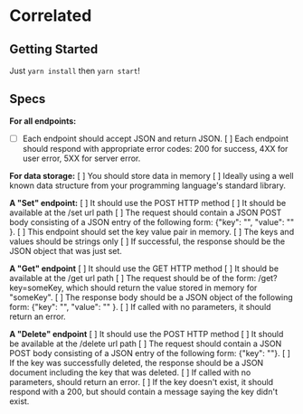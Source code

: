 # Correlated

## Getting Started

Just `yarn install` then `yarn start`!

## Specs

**For all endpoints:**
  * [ ] Each endpoint should accept JSON and return JSON.
  [ ] Each endpoint should respond with appropriate error codes: 200 for success, 4XX for user error, 5XX for server error.

**For data storage:**
  [ ] You should store data in memory
  [ ] Ideally using a well known data structure from your programming language's standard library.

**A "Set" endpoint:**
  [ ] It should use the POST HTTP method
  [ ] It should be available at the /set url path
  [ ] The request should contain a JSON POST body consisting of a JSON entry of the following form: {"key": "<some key>", "value": "<string value>" }.
  [ ] This endpoint should set the key value pair in memory.
  [ ] The keys and values should be strings only
  [ ] If successful, the response should be the JSON object that was just set.

**A "Get" endpoint**
  [ ] It should use the GET HTTP method
  [ ] It should be available at the /get url path
  [ ] The request should be of the form: /get?key=someKey, which should return the value stored in memory for "someKey".
  [ ] The response body should be a JSON object of the following form: {"key": "<some key>", "value": "<string value>" }.
  [ ] If called with no parameters, it should return an error.

**A "Delete" endpoint**
  [ ] It should use the POST HTTP method
  [ ] It should be available at the /delete url path
  [ ] The request should contain a JSON POST body consisting of a JSON entry of the following form: {"key": "<some key>"}.
  [ ] If the key was successfully deleted, the response should be a JSON document including the key that was deleted.
  [ ] If called with no parameters, should return an error.
  [ ] If the key doesn't exist, it should respond with a 200, but should contain a message saying the key didn't exist.
